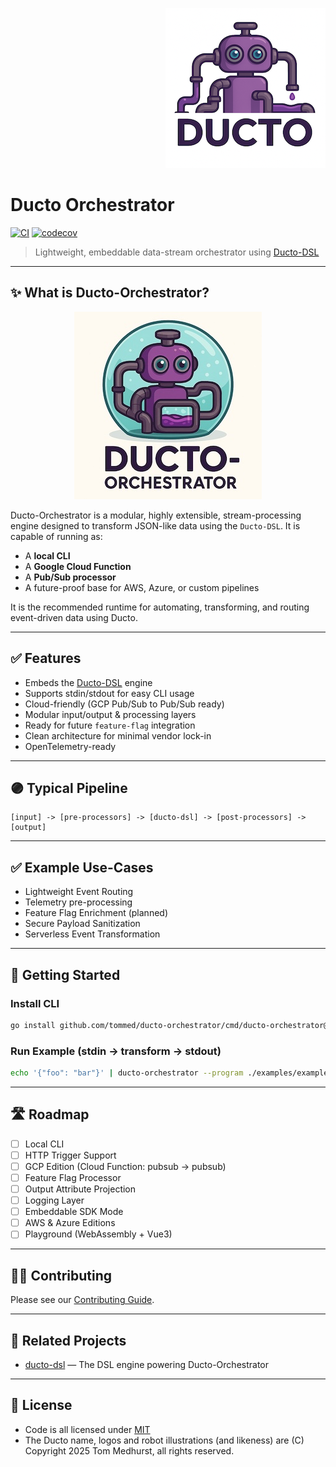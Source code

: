 <!--suppress HtmlDeprecatedAttribute -->
<p align="right">
    <a href="https://github.com/tommed" title="See Project Ducto">
        <img src="./assets/ducto-logo-small.png" alt="A part of Project Ducto"/>
    </a>
</p>

# Ducto Orchestrator

[![CI](https://github.com/tommed/ducto-dsl/actions/workflows/ci.yml/badge.svg)](https://github.com/tommed/ducto-dsl/actions/workflows/ci.yml)
[![codecov](https://codecov.io/gh/tommed/ducto-orchestrator/branch/main/graph/badge.svg)](https://codecov.io/gh/tommed/ducto-orchestrator)

> Lightweight, embeddable data-stream orchestrator using [Ducto-DSL](https://github.com/tommed/ducto-dsl)

---

## ✨ What is Ducto-Orchestrator?

<p align="center">
  <img alt="Graphical representation of Ducto manipulate streaming data in a system of pipes" 
       src="./assets/ducto-orchestrator-logo-small.jpeg"/>
</p>

Ducto-Orchestrator is a modular, highly extensible, stream-processing engine designed to transform JSON-like data using the `Ducto-DSL`. It is capable of running as:

- A **local CLI**
- A **Google Cloud Function**
- A **Pub/Sub processor**
- A future-proof base for AWS, Azure, or custom pipelines

It is the recommended runtime for automating, transforming, and routing event-driven data using Ducto.

---

## ✅ Features

- Embeds the [Ducto-DSL](https://github.com/tommed/ducto-dsl) engine
- Supports stdin/stdout for easy CLI usage
- Cloud-friendly (GCP Pub/Sub to Pub/Sub ready)
- Modular input/output & processing layers
- Ready for future `feature-flag` integration
- Clean architecture for minimal vendor lock-in
- OpenTelemetry-ready

---

## 🟣 Typical Pipeline

```
[input] -> [pre-processors] -> [ducto-dsl] -> [post-processors] -> [output]
```

---

## ✅ Example Use-Cases

- Lightweight Event Routing
- Telemetry pre-processing
- Feature Flag Enrichment (planned)
- Secure Payload Sanitization
- Serverless Event Transformation

---

## 🚀 Getting Started

### Install CLI

```bash
go install github.com/tommed/ducto-orchestrator/cmd/ducto-orchestrator@latest
```

### Run Example (stdin → transform → stdout)

```bash
echo '{"foo": "bar"}' | ducto-orchestrator --program ./examples/example.json
```

---

## 🛣️ Roadmap

- [ ] Local CLI
- [ ] HTTP Trigger Support
- [ ] GCP Edition (Cloud Function: pubsub → pubsub)
- [ ] Feature Flag Processor
- [ ] Output Attribute Projection
- [ ] Logging Layer
- [ ] Embeddable SDK Mode
- [ ] AWS & Azure Editions
- [ ] Playground (WebAssembly + Vue3)

---

## 🧑‍💻 Contributing

Please see our [Contributing Guide](./CONTRIBUTING.md).

---

## 🤖 Related Projects

- [ducto-dsl](https://github.com/tommed/ducto-dsl) — The DSL engine powering Ducto-Orchestrator

---

## 📜 License

- Code is all licensed under [MIT](./LICENSE)
- The Ducto name, logos and robot illustrations (and likeness) are (C) Copyright 2025 Tom Medhurst, all rights reserved.
